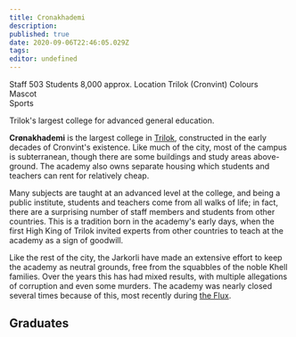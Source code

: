 ```yaml
---
title: Cronakhademi
description: 
published: true
date: 2020-09-06T22:46:05.029Z
tags: 
editor: undefined
---
```


Staff 	503
Students 	8,000 approx.
Location 	Trilok (Cronvint)
Colours 	
Mascot 	
Sports 	

Trilok's largest college for advanced general education. 

**Crønakhademi** is the largest college in [Trilok](/countries/trilok "wikilink"), constructed in the early decades of Cronvint's existence. Like much of the city, most of the campus is subterranean, though there are some buildings and study areas above-ground. The academy also owns separate housing which students and teachers can rent for relatively cheap.

Many subjects are taught at an advanced level at the college, and being a public institute, students and teachers come from all walks of life; in fact, there are a surprising number of staff members and students from other countries. This is a tradition born in the academy's early days, when the first High King of Trilok invited experts from other countries to teach at the academy as a sign of goodwill.

Like the rest of the city, the Jarkorli have made an extensive effort to keep the academy as neutral grounds, free from the squabbles of the noble Khell families. Over the years this has had mixed results, with multiple allegations of corruption and even some murders. The academy was nearly closed several times because of this, most recently during [the Flux](/history/the-flux "wikilink").

## Graduates